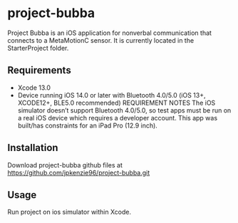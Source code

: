 # project-bubba

Project Bubba is an iOS application for nonverbal communication that connects to a MetaMotionC sensor. It is currently located in the StarterProject folder.

## Requirements

- Xcode 13.0
- Device running iOS 14.0 or later with Bluetooth 4.0/5.0 (iOS 13+, XCODE12+, BLE5.0 recommended)
REQUIREMENT NOTES
The iOS simulator doesn’t support Bluetooth 4.0/5.0, so test apps must be run on a real iOS device which requires a developer account. This app was built/has constraints for an iPad Pro (12.9 inch).


## Installation

Download project-bubba github files at https://github.com/jpkenzie96/project-bubba.git

## Usage

Run project on ios simulator within Xcode.

